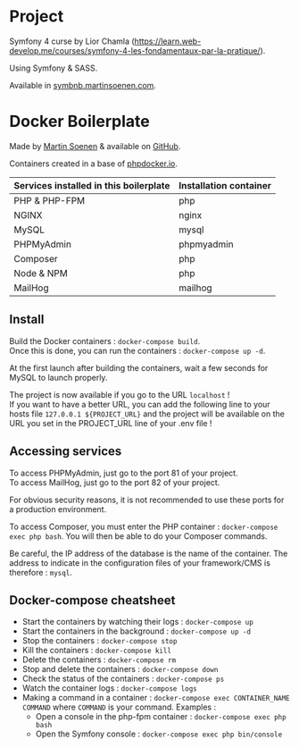 # Project

Symfony 4 curse by Lior Chamla (https://learn.web-develop.me/courses/symfony-4-les-fondamentaux-par-la-pratique/).

Using Symfony & SASS.

Available in [symbnb.martinsoenen.com](http://symbnb.martinsoenen.com).


# Docker Boilerplate

Made by [Martin Soenen](https://github.com/Pinou10001) & available on [GitHub](https://github.com/Pinou10001/Docker-boilerplate-PHP-FPM-MySQL-Composer-PHPMyAdmin-Nginx-MailHog).

Containers created in a base of [phpdocker.io](https://phpdocker.io).

  | Services installed in this boilerplate | Installation container |
  |----------------------------------------|------------------------|
  | PHP & PHP-FPM                          | php                    |
  | NGINX                                  | nginx                  |
  | MySQL                                  | mysql                  |
  | PHPMyAdmin                             | phpmyadmin             |
  | Composer                               | php                    |
  | Node & NPM                             | php                    |
  | MailHog                                | mailhog                |


## Install

Build the Docker containers : `docker-compose build`.  
Once this is done, you can run the containers : `docker-compose up -d`.  

At the first launch after building the containers, wait a few seconds for MySQL to launch properly.

The project is now available if you go to the URL `localhost` !  
If you want to have a better URL, you can add the following line to your hosts file `127.0.0.1 ${PROJECT_URL}` and the project will be available on the URL you set in the PROJECT_URL line of your .env file !  


## Accessing services

To access PHPMyAdmin, just go to the port 81 of your project.  
To access MailHog, just go to the port 82 of your project.  

For obvious security reasons, it is not recommended to use these ports for a production environment.  

To access Composer, you must enter the PHP container : `docker-compose exec php bash`. You will then be able to do your Composer commands.  

Be careful, the IP address of the database is the name of the container. The address to indicate in the configuration files of your framework/CMS is therefore : `mysql`.  

## Docker-compose cheatsheet

  * Start the containers by watching their logs : `docker-compose up`
  * Start the containers in the background : `docker-compose up -d`
  * Stop the containers : `docker-compose stop`
  * Kill the containers : `docker-compose kill`
  * Delete the containers : `docker-compose rm`
  * Stop and delete the containers : `docker-compose down`
  * Check the status of the containers : `docker-compose ps`
  * Watch the container logs : `docker-compose logs`
  * Making a command in a container : `docker-compose exec CONTAINER_NAME COMMAND` where `COMMAND` is your command. Examples :  
    - Open a console in the php-fpm container : `docker-compose exec php bash`
    - Open the Symfony console : `docker-compose exec php bin/console`
